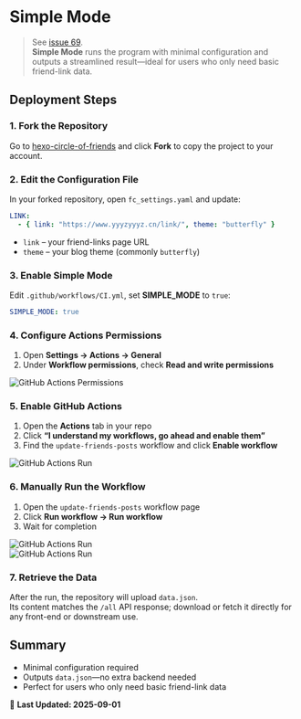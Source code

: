 # Simple Mode

> See [issue 69](https://github.com/Rock-Candy-Tea/hexo-circle-of-friends/issues/69).  
> **Simple Mode** runs the program with minimal configuration and outputs a streamlined result—ideal for users who only need basic friend-link data.

## Deployment Steps

### 1. Fork the Repository

Go to [hexo-circle-of-friends](https://github.com/Rock-Candy-Tea/hexo-circle-of-friends) and click **Fork** to copy the project to your account.

### 2. Edit the Configuration File

In your forked repository, open `fc_settings.yaml` and update:

```yaml
LINK:
  - { link: "https://www.yyyzyyyz.cn/link/", theme: "butterfly" }
```

* `link` – your friend-links page URL  
* `theme` – your blog theme (commonly `butterfly`)

### 3. Enable Simple Mode

Edit `.github/workflows/CI.yml`, set **SIMPLE_MODE** to `true`:

```yaml
SIMPLE_MODE: true
```

### 4. Configure Actions Permissions

1. Open **Settings → Actions → General**  
2. Under **Workflow permissions**, check **Read and write permissions**

![GitHub Actions Permissions](/imgs/docs/deployment/simplemode/01.png)

### 5. Enable GitHub Actions

1. Open the **Actions** tab in your repo  
2. Click **“I understand my workflows, go ahead and enable them”**  
3. Find the `update-friends-posts` workflow and click **Enable workflow**

![GitHub Actions Run](/imgs/docs/deployment/simplemode/02.png)

### 6. Manually Run the Workflow

1. Open the `update-friends-posts` workflow page  
2. Click **Run workflow → Run workflow**  
3. Wait for completion

![GitHub Actions Run](/imgs/docs/deployment/simplemode/03.png)  
![GitHub Actions Run](/imgs/docs/deployment/simplemode/04.png)

### 7. Retrieve the Data

After the run, the repository will upload `data.json`.  
Its content matches the `/all` API response; download or fetch it directly for any front-end or downstream use.

## Summary

* Minimal configuration required  
* Outputs `data.json`—no extra backend needed  
* Perfect for users who only need basic friend-link data  

📅 **Last Updated: 2025-09-01**